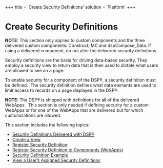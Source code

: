 +++
title = 'Create Security Definitions'
solution = 'Platform'
+++

# Create Security Definitions

**NOTE:** This section only applies to custom components and the three
delivered custom components: Construct, MC and dspCompose\_Data. If
using a delivered component, do not alter the delivered security
definitions.

Security definitions are the basis for driving data-based security. They
employ a security view to return data that is then used to dictate what
users are allowed to see on a page.

To enable security for a component of the DSP®, a security definition
must be defined.  The security definition defines what data elements are
used to limit access to records on a page displayed in the DSP®.

**NOTE:** The DSP® is shipped with definitions for all of the delivered
WebApps.  This section is only needed if defining security for a custom
WebApps or for one of the WebApps that are delivered but for which
customizations are allowed.

This section includes the following topics:

  - [Security Definitions Delivered with
    DSP®](Security%20Definitions%20Delivered%20with%20the%20DSP)
  - [Create a View](Create_a_View)
  - [Register Security Definition](Register_Security_Definition)
  - [Register Security Definition to Components
    (WebApps)](RegSecurityDefCompsWebApps)
  - [Security Definition Example](Security_Definition_Example)
  - [View a User’s Assigned Security
    Definitions](View_a_Users_Assigned_Security_Definitions)
